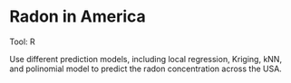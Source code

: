# Radon in America
Tool: R

Use different prediction models, including local regression, Kriging, kNN, and polinomial model to predict the radon concentration across the USA.

